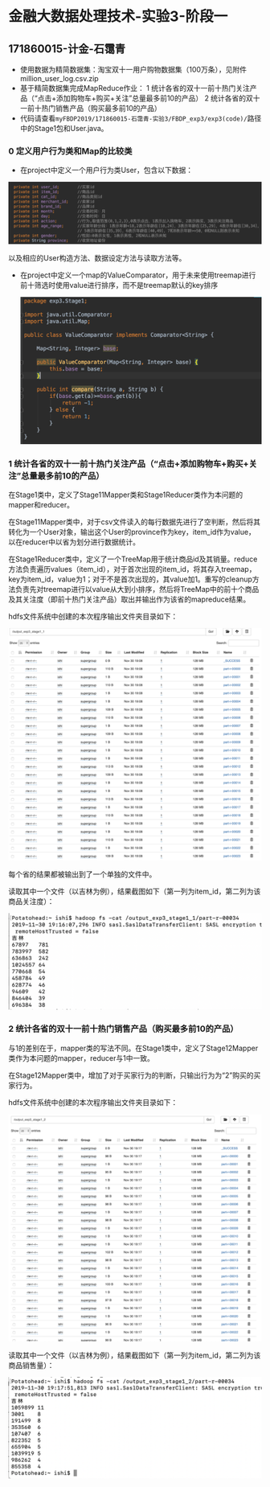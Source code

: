 # 金融大数据处理技术-实验3-阶段一

## 171860015-计金-石霭青

* 使用数据为精简数据集：淘宝双十一用户购物数据集（100万条），见附件 million_user_log.csv.zip
* 基于精简数据集完成MapReduce作业：
  1 统计各省的双十一前十热门关注产品（“点击+添加购物车+购买+关注”总量最多前10的产品）
  2 统计各省的双十一前十热门销售产品（购买最多前10的产品）
* 代码请查看`myFBDP2019/171860015-石霭青-实验3/FBDP_exp3/exp3(code)/`路径中的Stage1包和User.java。

### 0 定义用户行为类和Map的比较类

* 在project中定义一个用户行为类User，包含以下数据：

<img src="./imgs/User.png" alt="User" style="zoom:50%;" />

以及相应的User构造方法、数据设定方法与读取方法等。

* 在project中定义一个map的ValueComparator，用于未来使用treemap进行前十筛选时使用value进行排序，而不是treemap默认的key排序

  <img src="./imgs/comparator.png" alt="User" style="zoom:50%;" />

### 1 统计各省的双十一前十热门关注产品（“点击+添加购物车+购买+关注”总量最多前10的产品）

在Stage1类中，定义了Stage11Mapper类和Stage1Reducer类作为本问题的mapper和reducer。

在Stage11Mapper类中，对于csv文件读入的每行数据先进行了空判断，然后将其转化为一个User对象，输出这个User的province作为key，item_id作为value，以在reducer中以省为划分进行数据统计。

在Stage1Reducer类中，定义了一个TreeMap用于统计商品id及其销量。reduce方法负责遍历values（item_id），对于首次出现的item_id，将其存入treemap，key为item_id，value为1；对于不是首次出现的，其value加1。重写的cleanup方法负责先对treemap进行以value从大到小排序，然后将TreeMap中的前十个商品及其关注度（即前十热门关注产品）取出并输出作为该省的mapreduce结果。

hdfs文件系统中创建的本次程序输出文件夹目录如下：

<img src="./imgs/stage1_1.png" alt="stage1_1" style="zoom:50%;" />

每个省的结果都被输出到了一个单独的文件中。

读取其中一个文件（以吉林为例），结果截图如下（第一列为item_id，第二列为该商品关注度）：

<img src="./imgs/stage1_1result.png" alt="stage1_1result" style="zoom:50%;" />

### 2 统计各省的双十一前十热门销售产品（购买最多前10的产品）

与1的差别在于，mapper类的写法不同。在Stage1类中，定义了Stage12Mapper类作为本问题的mapper，reducer与1中一致。

在Stage12Mapper类中，增加了对于买家行为的判断，只输出行为为“2”购买的买家行为。

hdfs文件系统中创建的本次程序输出文件夹目录如下：

<img src="./imgs/stage1_2.png" alt="stage1_2" style="zoom:50%;" />

读取其中一个文件（以吉林为例），结果截图如下（第一列为item_id，第二列为该商品销售量）：

<img src="./imgs/stage1_2result.png" alt="stage1_2result" style="zoom:50%;" />

